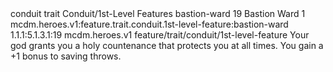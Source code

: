 <ability>
  <metadata>
    <class>conduit</class>
    <feature_type>trait</feature_type>
    <file_dpath>Conduit/1st-Level Features</file_dpath>
    <item_id>bastion-ward</item_id>
    <item_index>19</item_index>
    <item_name>Bastion Ward</item_name>
    <level>1</level>
    <scc>mcdm.heroes.v1:feature.trait.conduit.1st-level-feature:bastion-ward</scc>
    <scdc>1.1.1:5.1.3.1:19</scdc>
    <source>mcdm.heroes.v1</source>
    <type>feature/trait/conduit/1st-level-feature</type>
  </metadata>
  <effects>
    <effect type="mundane">Your god grants you a holy countenance that protects you at all times. You gain a +1 bonus to saving throws.</effect>
  </effects>
</ability>
